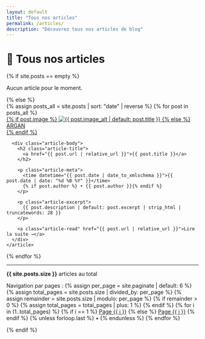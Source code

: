 ```yaml
---
layout: default
title: "Tous nos articles"
permalink: /articles/
description: "Découvrez tous nos articles de blog"
---
```


# 📝 Tous nos articles

{% if site.posts == empty %}
  <p>Aucun article pour le moment.</p>
{% else %}

<div class="articles-grid">
  {% assign posts_all = site.posts | sort: "date" | reverse %}
  {% for post in posts_all %}
    <article class="article-card">
      <a class="article-thumb" href="{{ post.url | relative_url }}">
        {% if post.image %}
          <img src="{{ post.image | relative_url }}" alt="{{ post.image_alt | default: post.title }}">
        {% else %}
          <div class="thumb-placeholder" aria-hidden="true">ARGAN</div>
        {% endif %}
      </a>

      <div class="article-body">
        <h2 class="article-title">
          <a href="{{ post.url | relative_url }}">{{ post.title }}</a>
        </h2>

        <p class="article-meta">
          <time datetime="{{ post.date | date_to_xmlschema }}">{{ post.date | date: "%d %B %Y" }}</time>
          {% if post.author %} • {{ post.author }}{% endif %}
        </p>

        <p class="article-excerpt">
          {{ post.description | default: post.excerpt | strip_html | truncatewords: 28 }}
        </p>

        <a class="article-read" href="{{ post.url | relative_url }}">Lire la suite →</a>
      </div>
    </article>
  {% endfor %}
</div>

<hr class="articles-sep">

<div class="pagination-links">
  <p><strong>{{ site.posts.size }}</strong> articles au total</p>
  <p>Navigation par pages :
    {% assign per_page = site.paginate | default: 6 %}
    {% assign total_pages = site.posts.size | divided_by: per_page %}
    {% assign remainder = site.posts.size | modulo: per_page %}
    {% if remainder > 0 %}
      {% assign total_pages = total_pages | plus: 1 %}
    {% endif %}
    {% for i in (1..total_pages) %}
      {% if i == 1 %}
        <a href="{{ '/' | relative_url }}">Page {{ i }}</a>
      {% else %}
        <a href="{{ '/page' | append: i | append: '/' | relative_url }}">Page {{ i }}</a>
      {% endif %}
      {% unless forloop.last %} • {% endunless %}
    {% endfor %}
  </p>
</div>

{% endif %}